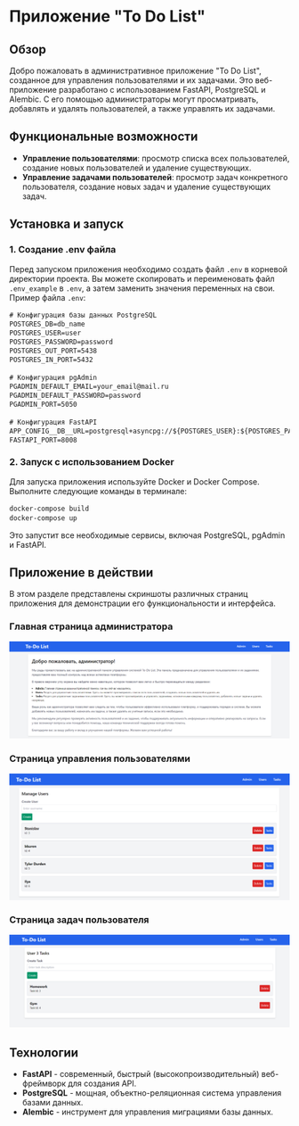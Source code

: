 # Приложение "To Do List"

## Обзор

Добро пожаловать в административное приложение "To Do List", созданное для управления пользователями и их задачами. Это веб-приложение разработано с использованием FastAPI, PostgreSQL и Alembic. С его помощью администраторы могут просматривать, добавлять и удалять пользователей, а также управлять их задачами.

## Функциональные возможности

- **Управление пользователями**: просмотр списка всех пользователей, создание новых пользователей и удаление существующих.
- **Управление задачами пользователей**: просмотр задач конкретного пользователя, создание новых задач и удаление существующих задач.

## Установка и запуск

### 1. Создание .env файла

Перед запуском приложения необходимо создать файл `.env` в корневой директории проекта. Вы можете скопировать и переименовать файл `.env_example` в `.env`, а затем заменить значения переменных на свои. Пример файла `.env`:

```plaintext
# Конфигурация базы данных PostgreSQL
POSTGRES_DB=db_name
POSTGRES_USER=user
POSTGRES_PASSWORD=password
POSTGRES_OUT_PORT=5438
POSTGRES_IN_PORT=5432

# Конфигурация pgAdmin
PGADMIN_DEFAULT_EMAIL=your_email@mail.ru
PGADMIN_DEFAULT_PASSWORD=password
PGADMIN_PORT=5050

# Конфигурация FastAPI
APP_CONFIG__DB__URL=postgresql+asyncpg://${POSTGRES_USER}:${POSTGRES_PASSWORD}@pg_db:${POSTGRES_IN_PORT}/${POSTGRES_DB}
FASTAPI_PORT=8008
```

### 2. Запуск с использованием Docker

Для запуска приложения используйте Docker и Docker Compose. Выполните следующие команды в терминале:

```bash
docker-compose build
docker-compose up
```

Это запустит все необходимые сервисы, включая PostgreSQL, pgAdmin и FastAPI.

## Приложение в действии

В этом разделе представлены скриншоты различных страниц приложения для демонстрации его функциональности и интерфейса.

### Главная страница администратора
![Скриншот главной страницы администратора](assets/img.png)

### Страница управления пользователями
![Скриншот страницы с пользователями](assets/img_1.png)

### Страница задач пользователя
![Скриншот страницы задач пользователя](assets/img_2.png)

## Технологии

- **FastAPI** - современный, быстрый (высокопроизводительный) веб-фреймворк для создания API.
- **PostgreSQL** - мощная, объектно-реляционная система управления базами данных.
- **Alembic** - инструмент для управления миграциями базы данных.
